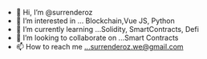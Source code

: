 - 👋 Hi, I’m @surrenderoz
- 👀 I’m interested in ... Blockchain,Vue JS, Python
- 🌱 I’m currently learning ...Solidity, SmartContracts, Defi
- 💞️ I’m looking to collaborate on ...Smart Contracts
- 📫 How to reach me ...surrenderoz.we@gmail.com

<!---
surrenderoz/surrenderoz is a ✨ special ✨ repository because its `README.md` (this file) appears on your GitHub profile.
You can click the Preview link to take a look at your changes.
--->
